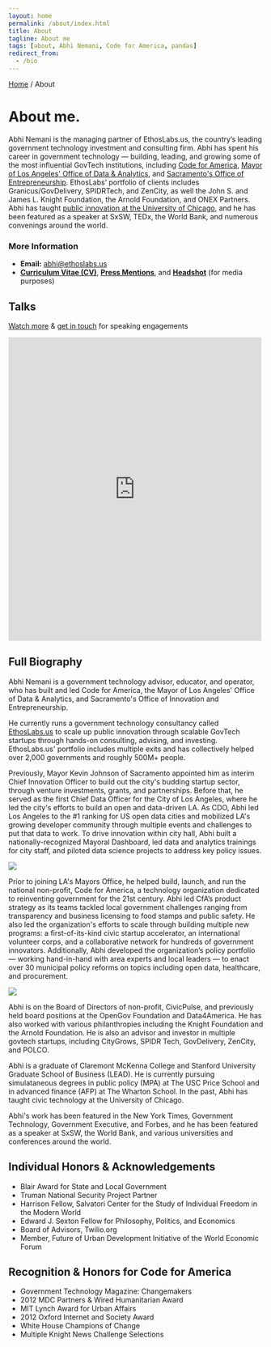 ```yaml
---
layout: home
permalink: /about/index.html
title: About
tagline: About me
tags: [about, Abhi Nemani, Code for America, pandas]
redirect_from: 
  - /bio
---
```

<div class="page-wrap author-page">
    <div class="breadcrumbs">
        <div class="wrap wrap-center">
            <div class="wrap_float">
                <a href="index.html">Home</a> / <span class="current">About</span>
            </div>
        </div>
    </div>
    <div class="author-header">
        <div class="wrap wrap-center">
            <div class="wrap_float">
                <div class="title-wrap">
                    <div class="author-image">
                        <img src="{{site.url}}/img/headshot.jpg" alt="" class="image-cover">
                    </div>
                    <h1 class="page-title">About me.</h1>
                </div>
                <div class="section-content wp-content">
					<p>Abhi Nemani is the managing partner of EthosLabs.us, the country’s leading government technology investment and consulting firm. Abhi has spent his career in government technology  — building, leading, and growing some of the most influential GovTech institutions, including <a href="https://codeforamerica.org">Code for America</a>, <a href="https://data.lacity.org">Mayor of Los Angeles' Office of Data & Analytics</a>, and <a href="https://www.cityofsacramento.org/City-Manager/Divisions-Programs/Innovation-Economic-Development">Sacramento's Office of Entrepreneurship</a>. EthosLabs’ portfolio of clients includes Granicus/GovDelivery, SPIDRTech, and ZenCity, as well the John S. and James L.  Knight Foundation, the Arnold Foundation, and ONEX Partners. Abhi has taught <a href="https://abhinemani.com/academy">public innovation at the University of Chicago</a>, and he has been featured as a speaker at SxSW, TEDx, the World Bank, and numerous convenings around the world.
					</p>					
					<h3>More Information</h3>
					<ul>
						<li class="plus-li"><strong>Email:</strong> <a href="mailto:abhi@ethoslabs.us">abhi@ethoslabs.us</a>
						</li>
						<li class="plus-li"><strong><a href="{{site.url}}/cv">Curriculum Vitae (CV)</a></strong>, <a href="{{site.url}}/press/"><strong>Press Mentions</strong></a>, and <strong><a href="{{site.url}}/img/headshot-large.jpg">Headshot</a></strong> (for media purposes)
						</li>
					</ul>
				</div>
			</div>
		</div>
        <section class="banner-section" style="background-image: url(/img/ethos-back.jpg);">
            <div class="wrap wrap-center">
                <div class="wrap_float">
                    <div class="section-content">
						<h2 class="page-title">Talks</h2>
						<p class="subtitle"><a href="https://abhinemani.com/talks">Watch more</a> & <a href="https://abhinemani.com/contact">get in touch</a> for speaking engagements</p>
						<div class="container-iframe"><iframe width="500" height="600" class="responsive-iframe" src="https://www.youtube.com/embed/2qcmoD0qLSQ" title="YouTube video player" frameborder="0" allow="accelerometer; autoplay; clipboard-write; encrypted-media; gyroscope; picture-in-picture" allowfullscreen=""></iframe></div>
                    </div>
                </div>
            </div>
        </section>
	    <div class="author-header">
	        <div class="wrap wrap-center">
	            <div class="wrap_float">
	                <div class="section-content wp-content">
					<h2>Full Biography</h2>
					<p>Abhi Nemani is a government technology advisor, educator, and operator, who has built and led Code for America, the Mayor of Los Angeles' Office of Data & Analytics, and Sacramento's Office of Innovation and Entrepreneurship. </p>
					<p>He currently runs a government technology consultancy called <a href="https://abhinemani.com/consulting">EthosLabs.us</a> to scale up public innovation through scalable GovTech startups through hands-on consulting, advising, and investing. EthosLabs.us' portfolio includes multiple exits and has collectively helped over 2,000 governments and roughly 500M+ people.</p>
					<p>Previously, Mayor Kevin Johnson of Sacramento appointed him as interim Chief Innovation Officer to build out the city's budding startup sector, through venture investments, grants, and partnerships. Before that, he served as the first Chief Data Officer for the City of Los Angeles, where he led the city's efforts to build an open and data-driven LA. As CDO, Abhi led Los Angeles to the #1 ranking for US open data cities and mobilized LA's growing developer community through multiple events and challenges to put that data to work. To drive innovation within city hall, Abhi built a nationally-recognized Mayoral Dashboard, led data and analytics trainings for city staff, and piloted data science projects to address key policy issues.
					</p>
					<img src="{{site.url}}/img/CDO-shot.jpg">
					<p>Prior to joining LA's Mayors Office, he helped build, launch, and run the national non-profit, Code for America, a technology organization dedicated to reinventing government for the 21st century. Abhi led CfA’s product strategy as its teams tackled local government challenges ranging from transparency and business licensing to food stamps and public safety. He also led the organization's efforts to scale through building multiple new programs: a first-of-its-kind civic startup accelerator, an international volunteer corps, and a collaborative network for hundreds of government innovators. Additionally, Abhi developed the organization’s policy portfolio — working hand-in-hand with area experts and local leaders — to enact over 30 municipal policy reforms on topics including open data, healthcare, and procurement.
					</p>
					<img src="{{site.url}}/img/BigKC-shot-small.jpg">	
					<p>Abhi is on the Board of Directors of non-profit, CivicPulse, and previously held board positions at the OpenGov Foundation and Data4America. He has also worked with various philanthropies including the Knight Foundation and the Arnold Foundation. He is also an advisor and investor in multiple govtech startups, including CityGrows, SPIDR Tech, GovDelivery, ZenCity, and POLCO.
					</p>
					<p>Abhi is a graduate of Claremont McKenna College and Stanford University Graduate School of Business (LEAD). He is currently pursuing simulataneous degrees in public policy (MPA) at The USC Price School and in advanced finance (AFP) at The Wharton School. In the past, Abhi has taught civic technology at the University of Chicago.
					</p>
					<p>Abhi's work has been featured in the New York Times, Government Technology, Government Executive, and Forbes, and he has been featured as a speaker at SxSW, the World Bank, and various universities and conferences around the world.
					</p>
					<h2>Individual Honors & Acknowledgements</h2>
					<ul>
						<li>Blair Award for State and Local Government</li>
						<li>Truman National Security Project Partner</li>
						<li>Harrison Fellow, Salvatori Center for the Study of Individual Freedom in the Modern World</li>
						<li>Edward J. Sexton Fellow for Philosophy, Politics, and Economics</li>
						<li>Board of Advisors, Twilio.org</li>
						<li>Member, Future of Urban Development Initiative of the World Economic Forum</li>
					</ul>
					<h2>Recognition & Honors for Code for America</h2>
					<ul>
						<li>Government Technology Magazine: Changemakers</li>
						<li>2012 MDC Partners & Wired Humanitarian Award</li>
						<li>MIT Lynch Award for Urban Affairs</li>
						<li>2012 Oxford Internet and Society Award</li>
						<li>White House Champions of Change</li>
						<li>Multiple Knight News Challenge Selections</li>
					</ul>
                </div>
                <div class="socials">
                    <a class="soc-link">
                        <img src="{{site.url}}/img/facebook-icon.svg" class="img-svg" alt="">
                    </a>
                    <a class="soc-link">
                        <img src="{{site.url}}/img/twitter-soc-icon.svg" class="img-svg" alt="">
                    </a>
                    <a class="soc-link">
                        <img src="{{site.url}}/img/behance-icon.svg" class="img-svg" alt="">
                    </a>
                </div>
            </div>
        </div>
    </div>